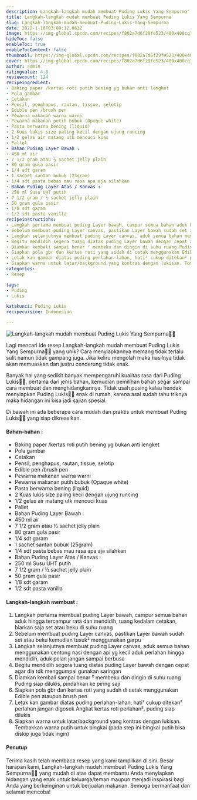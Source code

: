 ```yaml
---
description: Langkah-langkah mudah membuat Puding Lukis Yang Sempurna"
title: Langkah-langkah mudah membuat Puding Lukis Yang Sempurna
slug: Langkah-langkah-mudah-membuat-Puding-Lukis-Yang-Sempurna
date: 2022-1-18T03:09:12.063Z
image: https://img-global.cpcdn.com/recipes/f802a7d6f29fe523/400x400cq70/photo.jpg
hideToc: false
enableToc: true
enableTocContent: false
thumbnail: https://img-global.cpcdn.com/recipes/f802a7d6f29fe523/400x400cq70/photo.jpg
cover: https://img-global.cpcdn.com/recipes/f802a7d6f29fe523/400x400cq70/photo.jpg
author: admin
ratingvalue: 4.8
reviewcount: 124
recipeingredient:
- Baking paper /kertas roti putih bening yg bukan anti lengket
- Pola gambar
- Cetakan
- Pensil, penghapus, rautan, tissue, selotip
- Edible pen /brush pen
- Pewarna makanan warna warni
- Pewarna makanan putih bubuk (Opaque white)
- Pasta berwarna bening (liquid)
- 2 Kuas lukis size paling kecil dengan ujung runcing
- 1/2 gelas air matang utk mencuci kuas
- Pallet
- Bahan Puding Layer Bawah :
- 450 ml air
- 7 1/2 gram atau ½ sachet jelly plain
- 80 gram gula pasir
- 1/4 sdt garam
- 1 sachet santan bubuk (25gram)
- 1/4 sdt pasta bebas mau rasa apa aja silahkan
- Bahan Puding Layer Atas / Kanvas :
- 250 ml Susu UHT putih
- 7 1/2 gram / ½ sachet jelly plain
- 50 gram gula pasir
- 1/8 sdt garam
- 1/2 sdt pasta vanilla
recipeinstructions:
- Langkah pertama membuat puding Layer bawah, campur semua bahan aduk hingga tercampur rata dan mendidih, tuang kedalam cetakan, biarkan saja set atau beku di suhu ruang
- Sebelum membuat puding Layer canvas, pastikan Layer bawah sudah set atau beku kemudian tusuk² menggunakan garpu
- Langkah selanjutnya membuat puding Layer canvas, aduk semua bahan menggunakan centong nasi dengan api yg kecil aduk perlahan hingga mendidih, aduk pelan jangan sampai berbusa
- Begitu mendidih segera tuang diatas puding Layer bawah dengan cepat agar dia tdk menggumpal gunakan saringan
- Diamkan kembali sampai benar ² membeku dan dingin di suhu ruang Puding siap dilukis, pindahkan ke piring saji
- Siapkan pola gbr dan kertas roti yang sudah di cetak menggunakan Edible pen ataupun brush pen
- Letak kan gambar diatas puding perlahan-lahan, hati² cukup ditekan² perlahan jangan digosok Angkat kertas roti perlahan², puding siap dilukis
- Siapkan warna untuk latar/background yang kontras dengan lukisan. Tembakkan warna putih untuk bingkai (pada step ini bingkai putih bisa diskip juga tidak ingin)
categories:
- Resep

tags:
- Puding
- Lukis

katakunci: Puding Lukis
recipecuisine: Indonesian

---
```


![Langkah-langkah mudah membuat Puding Lukis Yang Sempurna👩‍🍳](https://img-global.cpcdn.com/recipes/f802a7d6f29fe523/400x400cq70/photo.jpg)

Lagi mencari ide resep Langkah-langkah mudah membuat Puding Lukis Yang Sempurna👩‍🍳 yang unik? Cara menyiapkannya memang tidak terlalu sulit namun tidak gampang juga. Jika keliru mengolah maka hasilnya tidak akan memuaskan dan justru cenderung tidak enak.

Banyak hal yang sedikit banyak mempengaruhi kualitas rasa dari Puding Lukis👩‍🍳, pertama dari jenis bahan, kemudian pemilihan bahan segar sampai cara membuat dan menghidangkannya. Tidak usah pusing kalau hendak menyiapkan Puding Lukis👩‍🍳 enak di rumah, karena asal sudah tahu triknya maka hidangan ini bisa jadi sajian spesial.

Di bawah ini ada beberapa cara mudah dan praktis untuk membuat Puding Lukis👩‍🍳 yang siap dikreasikan.

<!--inarticleads1-->

#### Bahan-bahan :

- Baking paper /kertas roti putih bening yg bukan anti lengket
- Pola gambar
- Cetakan
- Pensil, penghapus, rautan, tissue, selotip
- Edible pen /brush pen
- Pewarna makanan warna warni
- Pewarna makanan putih bubuk (Opaque white)
- Pasta berwarna bening (liquid)
- 2 Kuas lukis size paling kecil dengan ujung runcing
- 1/2 gelas air matang utk mencuci kuas
- Pallet
- Bahan Puding Layer Bawah :
- 450 ml air
- 7 1/2 gram atau ½ sachet jelly plain
- 80 gram gula pasir
- 1/4 sdt garam
- 1 sachet santan bubuk (25gram)
- 1/4 sdt pasta bebas mau rasa apa aja silahkan
- Bahan Puding Layer Atas / Kanvas :
- 250 ml Susu UHT putih
- 7 1/2 gram / ½ sachet jelly plain
- 50 gram gula pasir
- 1/8 sdt garam
- 1/2 sdt pasta vanilla

<!--inarticleads2-->

#### Langkah-langkah membuat :

1. Langkah pertama membuat puding Layer bawah, campur semua bahan aduk hingga tercampur rata dan mendidih, tuang kedalam cetakan, biarkan saja set atau beku di suhu ruang
1. Sebelum membuat puding Layer canvas, pastikan Layer bawah sudah set atau beku kemudian tusuk² menggunakan garpu
1. Langkah selanjutnya membuat puding Layer canvas, aduk semua bahan menggunakan centong nasi dengan api yg kecil aduk perlahan hingga mendidih, aduk pelan jangan sampai berbusa
1. Begitu mendidih segera tuang diatas puding Layer bawah dengan cepat agar dia tdk menggumpal gunakan saringan
1. Diamkan kembali sampai benar ² membeku dan dingin di suhu ruang Puding siap dilukis, pindahkan ke piring saji
1. Siapkan pola gbr dan kertas roti yang sudah di cetak menggunakan Edible pen ataupun brush pen
1. Letak kan gambar diatas puding perlahan-lahan, hati² cukup ditekan² perlahan jangan digosok Angkat kertas roti perlahan², puding siap dilukis
1. Siapkan warna untuk latar/background yang kontras dengan lukisan. Tembakkan warna putih untuk bingkai (pada step ini bingkai putih bisa diskip juga tidak ingin)

#### Penutup

Terima kasih telah membaca resep yang kami tampilkan di sini. Besar harapan kami, Langkah-langkah mudah membuat Puding Lukis Yang Sempurna👩‍🍳 yang mudah di atas dapat membantu Anda menyiapkan hidangan yang enak untuk keluarga/teman maupun menjadi inspirasi bagi Anda yang berkeinginan untuk berjualan makanan. Semoga bermanfaat dan selamat mencoba!
